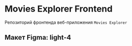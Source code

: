 # Movies Explorer Frontend
Репозиторий фронтенда веб-приложения `Movies Explorer`

## Макет Figma: light-4
